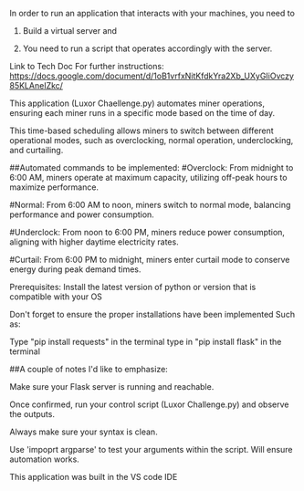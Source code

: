 In order to run an application that interacts with your machines, you need to 

1. Build a virtual server and
   
2. You need to run a script that operates accordingly with the server.

Link to Tech Doc For further instructions: https://docs.google.com/document/d/1oB1vrfxNitKfdkYra2Xb_UXyGIiOvczy85KLAneIZkc/

This application (Luxor Chaellenge.py) automates miner operations, ensuring each miner runs in a specific mode based on the time of day. 

This time-based scheduling allows miners to switch between different operational modes, such as overclocking, normal operation, underclocking, and curtailing. 

##Automated commands to be implemented:
#Overclock: From midnight to 6:00 AM, miners operate at maximum capacity, utilizing off-peak hours to maximize performance.

#Normal: From 6:00 AM to noon, miners switch to normal mode, balancing performance and power consumption.

#Underclock: From noon to 6:00 PM, miners reduce power consumption, aligning with higher daytime electricity rates.

#Curtail: From 6:00 PM to midnight, miners enter curtail mode to conserve energy during peak demand times.

Prerequisites:
Install the latest version of python or version that is compatible with your OS

Don't forget to ensure the proper installations have been implemented Such as:

Type "pip install requests" in the terminal
type in "pip install flask" in the terminal

##A couple of notes I'd like to emphasize: 

Make sure your Flask server is running and reachable. 

Once confirmed, run your control script (Luxor Challenge.py) and observe the outputs.

Always make sure your syntax is clean.

Use 'impoprt argparse' to test your arguments within the script. Will ensure automation works.

This application was built in the VS code IDE
